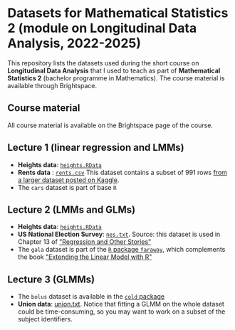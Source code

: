 # Datasets for Mathematical Statistics 2 (module on Longitudinal Data Analysis, 2022-2025)

This repository lists the datasets used during the short course on **Longitudinal Data Analysis** that I used to teach as part of **Mathematical Statistics 2** (bachelor programme in Mathematics). The course material is available through Brightspace.

## Course material

All course material is available on the Brightspace page of the course.

## Lecture 1 (linear regression and LMMs)

* **Heights data**: [`heights.RData`](https://github.com/mirkosignorelli/Teaching/blob/main/MathStat2/heights.RData)
* **Rents data** : [`rents.csv`](https://raw.githubusercontent.com/mirkosignorelli/Teaching/main/MathStat2/rents.csv)
This dataset contains a subset of 991 rows [from a larger dataset posted on Kaggle](https://www.kaggle.com/rkb0023/houserentpredictiondataset).
* The `cars` dataset is part of base `R`

## Lecture 2 (LMMs and GLMs)

* **Heights data**: [`heights.RData`](https://github.com/mirkosignorelli/Teaching/blob/main/MathStat2/heights.RData)
* **US National Election Survey**: [`nes.txt`](https://raw.githubusercontent.com/avehtari/ROS-Examples/535210007acc89087323ff71019c16f1771b3c5e/NES/data/nes.txt). Source: this dataset is used in Chapter 13 of ["Regression and Other Stories"](https://avehtari.github.io/ROS-Examples/)
* The `gala` dataset is part of the [`R` package `faraway`](https://cran.r-project.org/web/packages/faraway/index.html), which complements the book ["Extending the Linear Model with R"](https://julianfaraway.github.io/faraway/ELM/)

## Lecture 3 (GLMMs)

* The `bolus` dataset is available in the [`cold` package](https://cran.r-project.org/web/packages/cold/index.html)
* **Union data**: [union.txt](https://raw.githubusercontent.com/mirkosignorelli/Teaching/refs/heads/main/OidS/union.txt). Notice that fitting a GLMM on the whole dataset could be time-consuming, so you may want to work on a subset of the subject identifiers.

